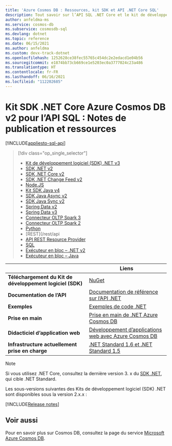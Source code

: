 ```yaml
---
title: 'Azure Cosmos DB : Ressources, kit SDK et API .NET Core SQL'
description: Tout savoir sur l’API SQL .NET Core et le kit de développement logiciel (SDK), notamment les dates de sortie, les dates de déclassement et les modifications effectuées entre chaque version du kit de développement logiciel (SDK) .NET Core Azure Cosmos DB.
author: anfeldma-ms
ms.service: cosmos-db
ms.subservice: cosmosdb-sql
ms.devlang: dotnet
ms.topic: reference
ms.date: 06/15/2021
ms.author: anfeldma
ms.custom: devx-track-dotnet
ms.openlocfilehash: 1252628ce38fec55765c454dc2e2edacd1e04b56
ms.sourcegitcommit: e1874bb73cb669ce1e5203ec0a3777024c23a486
ms.translationtype: HT
ms.contentlocale: fr-FR
ms.lasthandoff: 06/16/2021
ms.locfileid: "112202685"
---
```

# <a name="azure-cosmos-db-net-core-sdk-v2-for-sql-api-release-notes-and-resources"></a>Kit SDK .NET Core Azure Cosmos DB v2 pour l’API SQL : Notes de publication et ressources
[!INCLUDE[appliesto-sql-api](includes/appliesto-sql-api.md)]
> [!div class="op_single_selector"]
> * [Kit de développement logiciel (SDK) .NET v3](sql-api-sdk-dotnet-standard.md)
> * [SDK .NET v2](sql-api-sdk-dotnet.md)
> * [SDK .NET Core v2](sql-api-sdk-dotnet-core.md)
> * [SDK .NET Change Feed v2](sql-api-sdk-dotnet-changefeed.md)
> * [Node.JS](sql-api-sdk-node.md)
> * [Kit SDK Java v4](sql-api-sdk-java-v4.md)
> * [SDK Java Async v2](sql-api-sdk-async-java.md)
> * [SDK Java Sync v2](sql-api-sdk-java.md)
> * [Spring Data v2](sql-api-sdk-java-spring-v2.md)
> * [Spring Data v3](sql-api-sdk-java-spring-v3.md)
> * [Connecteur OLTP Spark 3](sql-api-sdk-java-spark-v3.md)
> * [Connecteur OLTP Spark 2](sql-api-sdk-java-spark.md)
> * [Python](sql-api-sdk-python.md)
> * [REST](/rest/api
> * [API REST Resource Provider](/azure/azure-resource-manager/management/azure-services-resource-providers)
> * [SQL](sql-api-query-reference.md)
> * [Exécuteur en bloc – .NET v2](sql-api-sdk-bulk-executor-dot-net.md)
> * [Exécuteur en bloc – Java](sql-api-sdk-bulk-executor-java.md)

| | Liens |
|---|---|
|**Téléchargement du Kit de développement logiciel (SDK)**| [NuGet](https://www.nuget.org/packages/Microsoft.Azure.DocumentDB.Core/)|
|**Documentation de l’API**|[Documentation de référence sur l’API .NET](/dotnet/api/overview/azure/cosmosdb)|
|**Exemples**|[Exemples de code .NET](sql-api-dotnet-samples.md)|
|**Prise en main**|[Prise en main de .NET Azure Cosmos DB](sql-api-sdk-dotnet.md)|
|**Didacticiel d’application web**|[Développement d’applications web avec Azure Cosmos DB](sql-api-dotnet-application.md)|
|**Infrastructure actuellement prise en charge**|[.NET Standard 1.6 et .NET Standard 1.5](https://www.nuget.org/packages/NETStandard.Library)|

> [!NOTE]
> Si vous utilisez .NET Core, consultez la dernière version 3. x du [SDK .NET](sql-api-sdk-dotnet-standard.md), qui cible .NET Standard.

Les sous-versions suivantes des Kits de développement logiciel (SDK) .NET sont disponibles sous la version 2.x.x :

[!INCLUDE[Release notes](~/samples-cosmosdb-dotnet-v2/changelog.md)]

## <a name="see-also"></a>Voir aussi

Pour en savoir plus sur Cosmos DB, consultez la page du service [Microsoft Azure Cosmos DB](https://azure.microsoft.com/services/cosmos-db/).

